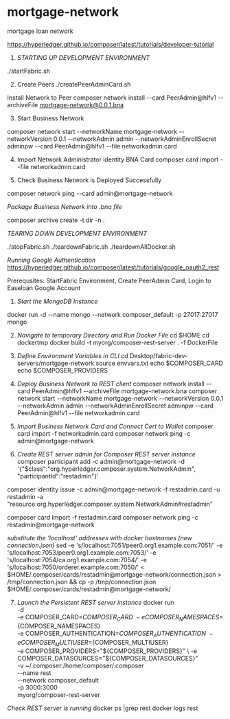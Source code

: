 # mortgage-network

mortgage loan network

https://hyperledger.github.io/composer/latest/tutorials/developer-tutorial
1. *STARTING UP DEVELOPMENT ENVIRONMENT*

./startFabric.sh

2. Create Peers
./createPeerAdminCard.sh

Install Network to Peer
composer network install --card PeerAdmin@hlfv1 --archiveFile mortgage-network@0.0.1.bna

3. Start Business Network

composer network start --networkName mortgage-network --networkVersion 0.0.1 --networkAdmin admin --networkAdminEnrollSecret adminpw --card PeerAdmin@hlfv1 --file networkadmin.card

4. Import Network Administrator identity BNA Card
composer card import --file networkadmin.card

5. Check Business Network is Deployed Successfully

composer network ping --card admin@mortgage-network

*Package Business Network into .bna file*

composer archive create -t dir -n .

*TEARING DOWN DEVELOPMENT ENVIRONMENT*

./stopFabric.sh
./teardownFabric.sh
./teardownAllDocker.sh

*Running Google Authentication*
https://hyperledger.github.io/composer/latest/tutorials/google_oauth2_rest

Prerequsites: StartFabric Environment, Create PeerAdmin Card, Login to Easeloan Google Account

1. *Start the MongoDB Instance*

docker run -d --name mongo --network composer_default -p 27017:27017 mongo

2. *Navigate to temporary Directory and Run Docker File*
cd $HOME
cd dockertmp
docker build -t myorg/composer-rest-server . -f DockerFile

3. *Define Environment Variables in CLI*
cd Desktop/fabric-dev-servers/mortgage-network
source envvars.txt
echo $COMPOSER_CARD
echo $COMPOSER_PROVIDERS

4. *Deploy Business Network to REST client*
composer network install --card PeerAdmin@hlfv1 --archiveFile mortgage-network.bna
composer network start --networkName mortgage-network --networkVersion 0.0.1 --networkAdmin admin --networkAdminEnrollSecret adminpw --card PeerAdmin@hlfv1 --file networkadmin.card

5. *Import Business Network Card and Connect Cert to Wallet*
composer card import -f networkadmin.card
composer network ping -c admin@mortgage-network

6. *Create REST server admin for Composer REST server instance*
composer participant add -c admin@mortgage-network -d '{"$class":"org.hyperledger.composer.system.NetworkAdmin", "participantId":"restadmin"}'

composer identity issue -c admin@mortgage-network -f restadmin.card -u restadmin -a "resource:org.hyperledger.composer.system.NetworkAdmin#restadmin"

composer card import -f  restadmin.card
composer network ping -c restadmin@mortgage-network

*substitute the 'localhost' addresses with docker hostnames (new connection.json)*
sed -e 's/localhost:7051/peer0.org1.example.com:7051/' -e 's/localhost:7053/peer0.org1.example.com:7053/' -e 's/localhost:7054/ca.org1.example.com:7054/'  -e 's/localhost:7050/orderer.example.com:7050/'  < $HOME/.composer/cards/restadmin@mortgage-network/connection.json  > /tmp/connection.json && cp -p /tmp/connection.json $HOME/.composer/cards/restadmin@mortgage-network/

7. *Launch the Persistent REST server instance*
docker run \
-d \
-e COMPOSER_CARD=${COMPOSER_CARD} \
-e COMPOSER_NAMESPACES=${COMPOSER_NAMESPACES} \
-e COMPOSER_AUTHENTICATION=${COMPOSER_AUTHENTICATION} \
-e COMPOSER_MULTIUSER=${COMPOSER_MULTIUSER} \
-e COMPOSER_PROVIDERS="${COMPOSER_PROVIDERS}" \
-e COMPOSER_DATASOURCES="${COMPOSER_DATASOURCES}" \
-v ~/.composer:/home/composer/.composer \
--name rest \
--network composer_default \
-p 3000:3000 \
myorg/composer-rest-server

*Check REST server is running*
docker ps |grep rest
docker logs rest


